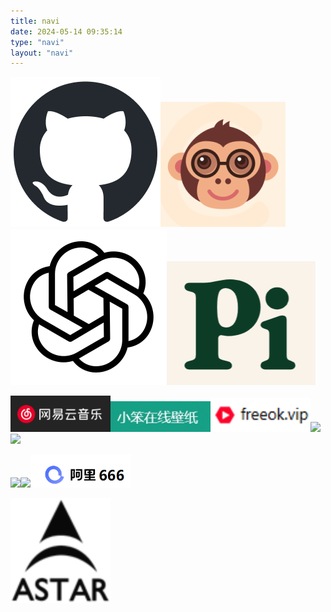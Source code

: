 ```yaml
---
title: navi
date: 2024-05-14 09:35:14
type: "navi"
layout: "navi"
---
```

[![GitHub](/static/imgs/index/github-mark.png)](https://github.com/wsq-Q/)[![CSDN](/static/imgs/index/default.jpg)](https://blog.csdn.net/qq_41033254)[![CHAT-GPT1](/static/imgs/index/icons8-chatgpt-250.png)](https://chat18.aichatos.xyz/#/chat/1715594659627)[![CHAT-GPT2](/static/imgs/index/微信图片_20240513191021.png)](https://pi.ai/onboarding)

[<img src="/static/imgs/index/wangyi.png"  width="160" />](https://music.163.com/#/user/home?id=388241351)[<img src="/static/imgs/index/xiaoben.jpg"  width="160" />](https://wallpaper.zhouxiaoben.info/)[<img src="/static/imgs/index/image-20240626105527028.png"  width="160" />](https://www.freeok.vip/)[<img src="https://36kdh.com/wp-content/uploads/2022/06/35467567.png"  width="160" />](https://36kdh.com/)[<img src="https://imgsrc.baidu.com/forum/pic/item/4a36acaf2edda3cc1e105d1947e93901213f9217.jpg"  width="160" />](https://netflixgc.com)

[<img src="https://www.cpolar.com/wp-content/uploads/2018/11/normal-logo-2.png"  width="160" />](https://www.cpolar.com/)[<img src="https://static.pdfcandy.com/top-logo.svg"  width="160" />](https://pdfcandy.com/cn/)[<img src="/static/imgs/index/ali666.png"  width="160" />](https://pan666.cn/)

[<img src="/static/imgs/index/astar.png" width="160" />](https://astarvpn.com/index.html)

